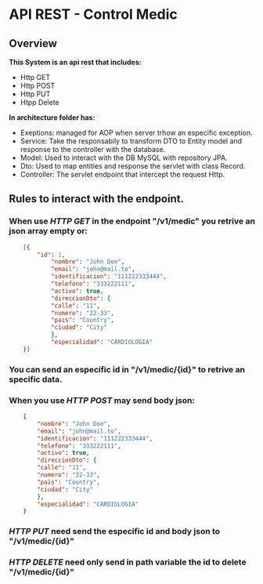 # API REST - Control Medic

## Overview
**This System is an api rest that includes:**
  - Http GET
  - Http POST
  - Http PUT
  - Htpp Delete

**In architecture folder has:**
   - Exeptions: managed for AOP when server trhow an especific exception.
   - Service: Take the responsabily to transform DTO to Entity model and response to the controller with the database.
   - Model: Used to interact with the DB MySQL with repository JPA.
   - Dto: Used to map entities and response the servlet with class Record.
   - Controller: The servlet endpoint that intercept the request Http.

## **Rules to interact with the endpoint.**

### When use *HTTP GET* in the endpoint "/v1/medic" you retrive an json array empty or:

```json
    [{
        "id": 1,
            "nombre": "John Doe",
            "email": "john@mail.to",
            "identificacion": "111222333444",
            "telefono": "333222111",
            "activo": true,
            "direccionDto": {
            "calle": "11",
            "numero": "22-33",
            "pais": "Country",
            "ciudad": "City"
            },
            "especialidad": "CARDIOLOGIA"
    }]
```

### You can send an especific id in "/v1/medic/{id}" to retrive an specific data.

### When you use *HTTP POST* may send body json:
```json
    {
        "nombre": "John Doe",
        "email": "john@mail.to",
        "identificacion": "111222333444",
        "telefono": "333222111",
        "activo": true,
        "direccionDto": {
        "calle": "11",
        "numero": "22-33",
        "pais": "Country",
        "ciudad": "City"
        },
        "especialidad": "CARDIOLOGIA"
    }
```

### *HTTP PUT* need send the especific id and body json to "/v1/medic/{id}"
### *HTTP DELETE* need only send in path variable the id to delete "/v1/medic/{id}"
